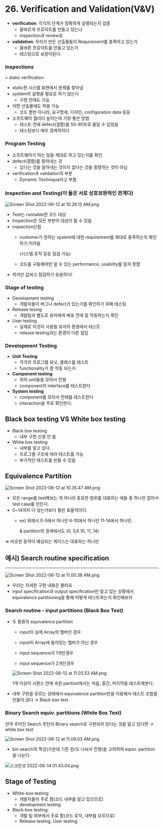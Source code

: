 # 26. Verification and Validation(V&V)

- **verification**: 각각의 단계가 정확하게 실행되는지 검증
    - 올바르게 프로덕트를 만들고 있는냐
    - inspection과 review로
- **validation**: 우리가 만든 산출물들이 Requirement를 충족하고 있는가
    - 올바른 프로덕트를 만들고 있는가
    - 테스팅으로 보장이된다.

### Inspections

= static verification

- static한 시스템 표현에서 문제를 찾아냄
- system의 실행을 필요로 하기 않는다
    - 구현 전에도 가능
- 어떤 산출물에도 적용 가능
    - 코드 뿐만 아니라, 요구명세, 디자인, configuration data 등등
- 소프트웨어 퀄리티 높이는데 가장 좋은 방법
    - 테스트 전에 defect(결함)를 50-90프로 줄일 수 있었음
    - 테스팅보다 매우 경제적이다

### Program Testing

- 소프트웨어가 하는 일을 제대로 하고 있는지를 확인
- defect(결함)를 찾아내는 것
    - 있다는 것을 알아내는 것이지 없다는 것을 증명하는 것이 아님
- verification과 validation의 부분
    - Dynamic Technique라고 부름

### Inspection and Testing(이 둘은 서로 상호보완적인 관계다)

![Screen Shot 2022-06-12 at 10.26.12 AM.png](26%20Verification%20and%20Validation(V&V)%201d8e293f6c664a538678a5a3003df3e1/Screen_Shot_2022-06-12_at_10.26.12_AM.png)

- Test는 runnable한 코드 대상
- Inspection은 모든 부분이 대상이 될 수 있음
- inspection단점
    - customer가 원하는 system에 대한 requirement를 제대로 충족하는지 확인하기 어려움
        
        (시스템 로직 등등 점검 가능)
        
    - 코드를 구동해야만 알 수 있는 performance, usability를 알지 못함
- 하지만 값싸고 점검하기 유용하다!

### Stage of testing

- Development testing
    - 개발자들이 버그나 defect가 있는가를 확인하기 위해 테스팅
- Release tesing
    - 개발팀과 별도로 유저에게 배포 전에 잘 작동하는지 확인
- User testing
    - 실제로 이것이 사용될 유저의 환경에서 테스트
    - release testing과는 환경이 다른 점임

### Development Testing

- **Unit Testing**
    - 각각의 프로그램 유닛, 클래스를 테스트
    - functionality가 잘 작동 되는지
- **Component testing**
    - 위의 unit들을 모아서 진행
    - component의 interface를 테스트한다
- **System testing**
    - component를 모아서 전체를 테스트한다
    - interaction을 주로 확인한다.

## Black box testing VS White box testing

- Black box testing
    - 내부 구현 신경 안 씀
- White box testing
    - 내부를 알고 있다.
    - 프로그램 구조에 따라 테스트를 가능
    - 부가적인 테스트를 반들 수 있음

## Equivalence Partition

![Screen Shot 2022-06-12 at 10.35.47 AM.png](26%20Verification%20and%20Validation(V&V)%201d8e293f6c664a538678a5a3003df3e1/Screen_Shot_2022-06-12_at_10.35.47_AM.png)

- 모든 range를 test해보는 게 아니라 동등한 범위를 대표하는 애들 중 하나만 잡아서 test case를 만든다.
- 0~14까지 다 넣는거보다 훨씬 효율적이다.
    - ex) 위에서 0-5에서 하나만 6-10에서 하나만 11-14에서 하나만.
        
        & partition의 경계에서도 (0, 5,6 10, 11, 14)
        

⇒ 비슷한 동작이 예상되는 케이스는 대표하는 하나만

## 예시) Search routine specification

---

![Screen Shot 2022-06-12 at 11.00.38 AM.png](26%20Verification%20and%20Validation(V&V)%201d8e293f6c664a538678a5a3003df3e1/Screen_Shot_2022-06-12_at_11.00.38_AM.png)

- 우리는 자세한 구현 내용은 몰라요
- input specification과 output specification만 알고 있는 상황에서 equivalence partitioning을 통해 어떻게 테스트하는지 확인해보자

### Search routine - input partitions (Black Box Test)

- 두 종류의 equivalence partition
    - input이 실제 Array의 멤버인 경우
    - input이 Array에 들어있는 멤버가 아닌 경우
    
    - input sequence가 1개인경우
    - input sequence가 2개인경우
    
    ![Screen Shot 2022-06-12 at 11.03.53 AM.png](26%20Verification%20and%20Validation(V&V)%201d8e293f6c664a538678a5a3003df3e1/Screen_Shot_2022-06-12_at_11.03.53_AM.png)
    
    1개 이상이 시퀀스 안에 속한 parition에서는 처음, 중간, 마지막을 테스트해본다.
    
- 내부 구현을 모르는 상태에서 equivalence partition만을 이용해서 테스트 조합을 만들어 냈다 → Black box test

### Binary Search equiv. partitions (White Box Test)

만약 주어진 Search 루틴이 Binary search로 구현되어 있다는 것을 알고 있다면 → white box test

![Screen Shot 2022-06-12 at 11.09.03 AM.png](26%20Verification%20and%20Validation(V&V)%201d8e293f6c664a538678a5a3003df3e1/Screen_Shot_2022-06-12_at_11.09.03_AM.png)

- bin search의 특성(가운데 기준 왼/오 나눠서 진행)을 고려하여 equiv. partition을 나눈다.

![스크린샷 2022-06-14 01.43.04.png](26%20Verification%20and%20Validation(V&V)%201d8e293f6c664a538678a5a3003df3e1/%E1%84%89%E1%85%B3%E1%84%8F%E1%85%B3%E1%84%85%E1%85%B5%E1%86%AB%E1%84%89%E1%85%A3%E1%86%BA_2022-06-14_01.43.04.png)

## Stage of Testing

- White-box testing:
    - 개발자들이 주로 함(코드 내부를 알고 있으므로)
    - development testing
- Black-box testing:
    - 개발 팀 외부에서 주로 함(코드 로직, 내부를 모르므로)
    - Release testing, User testing